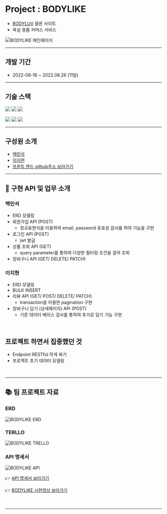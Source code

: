 # Project : BODYLIKE
- [BODYLUV](https://bodyluv.kr/?cafe_mkt=ue_g_main_sa_own&utm_source=google&utm_medium=sa_own_cpc&utm_campaign=keyword&utm_term=%EB%B0%94%EB%94%94%EB%9F%BD&utm_content=bodyluv_main&gclid=CjwKCAjw3qGYBhBSEiwAcnTRLhhL1emCdcojfoOcM_XEchiM04lG6JcYCNpJsQroNer4_iK7fRzhcBoCJFYQAvD_BwE) 클론 사이트
- 욕실 용품 커머스 서비스

![BODYLIKE 메인페이지](https://velog.velcdn.com/images/nextlinehappy516/post/0e002503-851f-45c1-82a5-9f197f38e640/image.png)

<hr/>

## 개발 기간
- 2022-08-16 ~ 2022.08.26 (11일)

<hr/>

## 기술 스택
<img src="https://img.shields.io/badge/Node.js-339933?style=for-the-badge&logo=Node.js&logoColor=white"> <img src="https://img.shields.io/badge/Mysql 8.0-4479A1?style=for-the-badge&logo=Mysql&logoColor=white"> <img src="https://img.shields.io/badge/express-000000?style=for-the-badge&logo=express&logoColor=white">


<img src="https://img.shields.io/badge/Nodemon-76D04B?style=for-the-badge&logo=Nodemon&logoColor=white"> 
<img src="https://img.shields.io/badge/jsonwebtokens-000000?style=for-the-badge&logo=jsonwebtokens&logoColor=white"> <img src="https://img.shields.io/badge/postman-FF6C37?style=for-the-badge&logo=postman&logoColor=white">

<hr/>

## 구성원 소개
- [백민석](https://github.com/sk8ilar)
- [이지현](https://github.com/LeeJ1Hyun)
- [프론트 엔드 github주소 보러가기](https://github.com/wecode-bootcamp-korea/36-1st-Team-Corner-frontend)

<hr/>

## &#127919; 구현 API 및 업무 소개
### 백민석
- ERD 모델링
- 회원가입 API (POST)
  - 정규표현식을 이용하여 email, password 유효성 검사를 하여 기능을 구현
- 로그인 API (POST)
  - jwt 발급
- 상품 조회 API (GET)
  - query parameter를 통하여 다양한 필터링 조건을 걸어 조회
- 장바구니 API (GET/ DELETE/ PATCH)

### 이지현
- ERD 모델링
- BULK INSERT
- 리뷰 API (GET/ POST/ DELETE/ PATCH)
  - transaction을 이용한 pagination 구현
- 장바구니 담기 (상세페이지) API (POST)
  - 기존 데이터 베이스 검사를 통하여 추가로 담기 기능 구현

<br/>

## 프로젝트 하면서 집중했던 것
- Endpoint RESTful 하게 짜기
- 프로젝트 초기 데이터 모델링
  
<br/>

<hr/>

## &#128218; 팀 프로젝트 자료

### ERD
![BODYLIKE ERD](https://velog.velcdn.com/images/nextlinehappy516/post/041ac237-e0e5-456f-9998-f0837882e96a/image.png)

### TERLLO
![BODYLIKE TRELLO](https://velog.velcdn.com/images/nextlinehappy516/post/e06ffb60-b22e-46bf-8020-f58221f442d8/image.png)

### API 명세서
![BODYLIKE API](https://velog.velcdn.com/images/nextlinehappy516/post/76a07050-23b1-474e-8770-4fb954b0ab6f/image.png)


&#128073; [API 명세서 보러가기](https://docs.google.com/spreadsheets/d/1DuK0H7zI5MEbLEHq-3Y106uThtfh0ihKpdWViosK0UE/edit?usp=sharing)

&#128073; [BODYLIKE 시현영상 보러가기](https://youtu.be/_TEbHw0EREg)

<br/>

<hr/>
